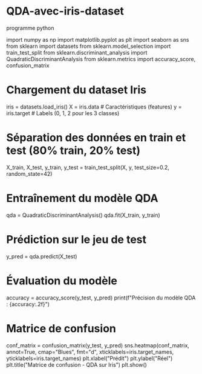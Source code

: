 # QDA-avec-iris-dataset
programme python

import numpy as np
import matplotlib.pyplot as plt
import seaborn as sns
from sklearn import datasets
from sklearn.model_selection import train_test_split
from sklearn.discriminant_analysis import QuadraticDiscriminantAnalysis
from sklearn.metrics import accuracy_score, confusion_matrix

# Chargement du dataset Iris
iris = datasets.load_iris()
X = iris.data  # Caractéristiques (features)
y = iris.target  # Labels (0, 1, 2 pour les 3 classes)

# Séparation des données en train et test (80% train, 20% test)
X_train, X_test, y_train, y_test = train_test_split(X, y, test_size=0.2, random_state=42)

#  Entraînement du modèle QDA
qda = QuadraticDiscriminantAnalysis()
qda.fit(X_train, y_train)

# Prédiction sur le jeu de test
y_pred = qda.predict(X_test)

# Évaluation du modèle
accuracy = accuracy_score(y_test, y_pred)
print(f"Précision du modèle QDA : {accuracy:.2f}")

# Matrice de confusion
conf_matrix = confusion_matrix(y_test, y_pred)
sns.heatmap(conf_matrix, annot=True, cmap="Blues", fmt="d", xticklabels=iris.target_names, yticklabels=iris.target_names)
plt.xlabel("Prédit")
plt.ylabel("Réel")
plt.title("Matrice de confusion - QDA sur Iris")
plt.show()
